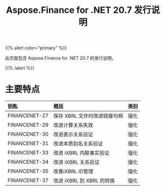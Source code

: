 ﻿---
title: Aspose.Finance for .NET 20.7 发行说明
type: docs
weight: 80
url: /zh/net/aspose-finance-for-net-20-7-release-notes/
---
{{% alert color="primary" %}}

此页面包含 Aspose.Finance for .NET 20.7 的发行说明。

{{% /alert %}}

# 主要特点

|**钥匙**|**概括**|**类别**|
|:- |:- |:- |
|FINANCENET-27|保存 XBRL 文件时改进链接句柄|强化|
|FINANCENET-29|改进计算关系失效|强化|
|FINANCENET-30|改进表示关系验证|强化|
|FINANCENET-31|改进本质别名关系验证|强化|
|FINANCENET-33|改进 iXBRL 内联事实验证|强化|
|FINANCENET-34|改进 iXBRL 关系验证|强化|
|FINANCENET-35|改善iXBRL ID管理|强化|
|FINANCENET-37|改进 iXBRL 到 XBRL 的转换|强化|
